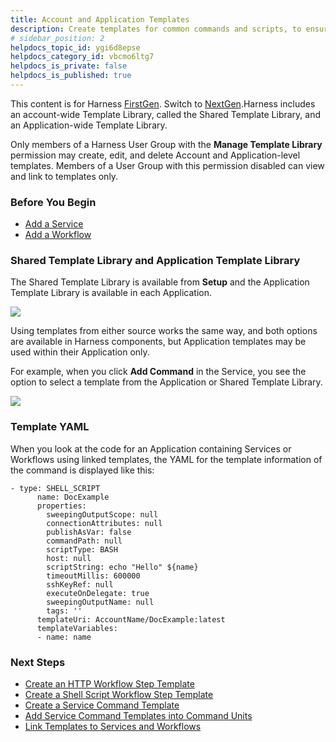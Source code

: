 ```yaml
---
title: Account and Application Templates
description: Create templates for common commands and scripts, to ensure consistency and save time.
# sidebar_position: 2
helpdocs_topic_id: ygi6d8epse
helpdocs_category_id: vbcmo6ltg7
helpdocs_is_private: false
helpdocs_is_published: true
---
```


This content is for Harness [FirstGen](/docs/get-started/harness-first-gen-vs-harness-next-gen.md). Switch to [NextGen](../../../../platform/13_Templates/use-a-template.md).Harness includes an account-wide Template Library, called the Shared Template Library, and an Application-wide Template Library.

Only members of a Harness User Group with the **Manage Template Library** permission may create, edit, and delete Account and Application-level templates. Members of a User Group with this permission disabled can view and link to templates only.


### Before You Begin

* [Add a Service](../../model-cd-pipeline/setup-services/service-configuration.md)
* [Add a Workflow](../../model-cd-pipeline/workflows/workflow-configuration.md)

### Shared Template Library and Application Template Library

The Shared Template Library is available from **Setup** and the Application Template Library is available in each Application.

![](./static/use-templates-17.png)

Using templates from either source works the same way, and both options are available in Harness components, but Application templates may be used within their Application only.

For example, when you click **Add Command** in the Service, you see the option to select a template from the Application or Shared Template Library.

![](./static/use-templates-18.png)

### Template YAML

When you look at the code for an Application containing Services or Workflows using linked templates, the YAML for the template information of the command is displayed like this:


```
- type: SHELL_SCRIPT  
      name: DocExample  
      properties:  
        sweepingOutputScope: null  
        connectionAttributes: null  
        publishAsVar: false  
        commandPath: null  
        scriptType: BASH  
        host: null  
        scriptString: echo "Hello" ${name}  
        timeoutMillis: 600000  
        sshKeyRef: null  
        executeOnDelegate: true  
        sweepingOutputName: null  
        tags: ''  
      templateUri: AccountName/DocExample:latest  
      templateVariables:  
      - name: name
```
### Next Steps

* [Create an HTTP Workflow Step Template](../../../firstgen-platform/account/manage-templatelib/account-and-application-templates.md)
* [Create a Shell Script Workflow Step Template](../../../firstgen-platform/account/manage-templatelib/create-a-shell-script-workflow-step-template.md)
* [Create a Service Command Template](../../../firstgen-platform/account/manage-templatelib/create-a-service-command-template.md)
* [Add Service Command Templates into Command Units](../../../firstgen-platform/account/manage-templatelib/add-service-command-templates-into-command-units.md)
* [Link Templates to Services and Workflows](../../../firstgen-platform/account/manage-templatelib/link-templates-to-services-and-workflows.md)

